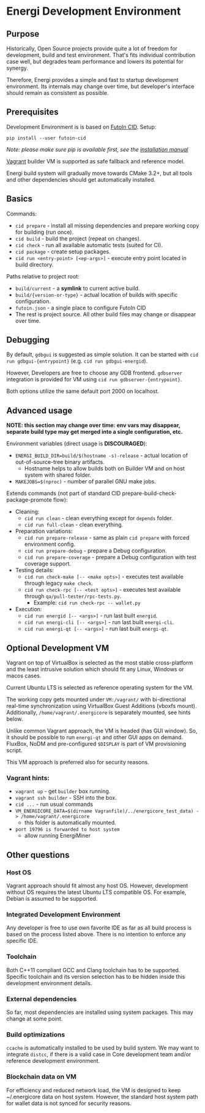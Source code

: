 
# Energi Development Environment

## Purpose

Historically, Open Source projects provide quite a lot of freedom for
development, build and test environment. That's fits individual contribution case well,
but degrades team performance and lowers its potential for synergy.

Therefore, Energi provides a simple and fast to startup development environment.
Its internals may change over time, but developer's interface should remain as consistent
as possible.

## Prerequisites

Development Environment is is based on [FutoIn CID](https://futoin.org/docs/cid/). Setup:

    pip install --user futoin-cid

*Note: please make sure pip is available first, see the [installation manual](https://futoin.org/docs/cid/install/)*

[Vagrant](https://www.vagrantup.com/intro/getting-started/install.html) builder VM
is supported as safe fallback and reference model.

Energi build system will gradually move towards CMake 3.2+, but all tools
and other dependencies should get automatically installed.

## Basics

Commands:

* `cid prepare` - install all missing dependencies and prepare working copy for building (run once).
* `cid build` - build the project (repeat on changes).
* `cid check` - run all available automatic tests (suited for CI).
* `cid package` - create setup packages.
* `cid run <entry-point> [<ep-args>]` - execute entry point located in build directory.

Paths relative to project root:

* `build/current` - a **symlink** to current active build.
* `build/{version-or-type}` - actual location of builds with specific configuration.
* `futoin.json` - a single place to configure FutoIn CID
* The rest is project source. All other build files may change or disappear over time.

## Debugging

By default, `gdbgui` is suggested as simple solution. It can be started with
`cid run gdbgui-{entrypoint}` (e.g. `cid run gdbgui-energid`).

However, Developers are free to choose any GDB frontend. `gdbserver` integration is
provided for VM using `cid run gdbserver-{entrypoint}`.

Both options utilize the same default port 2000 on localhost.


## Advanced usage

**NOTE: this section may change over time: env vars may disappear, separate build type may
get merged into a single configuration, etc.**

Environment variables (direct usage is **DISCOURAGED**):

* `ENERGI_BUILD_DIR=build/$(hostname -s)-release` - actual location of out-of-source-tree binary artifacts.
    - Hostname helps to allow builds both on Builder VM and on host system with shared folder.
* `MAKEJOBS=$(nproc)` - number of parallel GNU make jobs.

Extends commands (not part of standard CID prepare-build-check-package-promote flow):

* Cleaning:
    * `cid run clean` - clean everything except for `depends` folder.
    * `cid run full-clean` - clean everything.
* Preparation variations:
    * `cid run prepare-release` - same as plain `cid prepare` with forced environment config.
    * `cid run prepare-debug` - prepare a Debug configuration.
    * `cid run prepare-coverage` - prepare a Debug configuration with test coverage support.
* Testing details:
    * `cid run check-make [-- <make opts>]` - executes test available through legacy `make check`.
    * `cid run check-rpc [-- <test opts>]` - executes test available through `qa/pull-tester/rpc-tests.py`.
        - Example: `cid run check-rpc -- wallet.py`
* Execution:
    * `cid run energid [-- <args>]` - run last built `energid`.
    * `cid run energi-cli [-- <args>]` - run last built `energi-cli`.
    * `cid run energi-qt [-- <args>]` - run last built `energi-qt`.

## Optional Development VM

Vagrant on top of VirtualBox is selected as the most stable cross-platform
and the least intrusive solution which should fit any Linux, Windows or macos cases.

Current Ubuntu LTS is selected as reference operating system for the VM.

The working copy gets mounted under `VM:/vagrant/` with bi-directional real-time synchronization
using VirtualBox Guest Additions (vboxfs mount). Additionally, `/home/vagrant/.energicore` is
separately mounted, see hints below.

Unlike common Vagrant approach, the VM is headed (has GUI window). So, it should be possible to run
`energi-qt` and other GUI apps on demand. FluxBox, NoDM and pre-configured `$DISPLAY` is part of
VM provisioning script.

This VM approach is preferred also for security reasons.

### Vagrant hints:

* `vagrant up` - get `builder` box running.
* `vagrant ssh builder` - SSH into the box.
* `cid ...` - run usual commands
* `VM_ENERGICORE_DATA=$(dirname Vagranfile)/../energicore_test_data) -> /home/vagrant/.energicore`
    - this folder is automatically mounted.
* `port 19796 is forwarded to host system`
    - allow running EnergiMiner

## Other questions

### Host OS

Vagrant approach should fit almost any host OS. However, development without OS requires
the latest Ubuntu LTS compatible OS. For example, Debian is assumed to be supported.

### Integrated Development Environment

Any developer is free to use own favorite IDE as far as all build process is based on
the process listed above. There is no intention to enforce any specific IDE.

### Toolchain

Both C++11 compliant GCC and Clang toolchain has to be supported. Specific toolchain and
its version selection has to be hidden inside this development environment details.

### External dependencies

So far, most dependencies are installed using system packages. This may change
at some point.

### Build optimizations

`ccache` is automatically installed to be used by build system. We may want to integrate `distcc`,
if there is a valid case in Core development team and/or reference development environment.

### Blockchain data on VM

For efficiency and reduced network load, the VM is designed to keep ~/.energicore data on
host system. However, the standard host system path for wallet data is not synced for security reasons.
